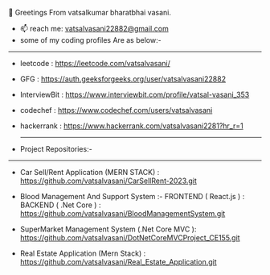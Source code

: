 👋 Greetings From vatsalkumar bharatbhai vasani.
- 📫 reach me: vatsalvasani22882@gmail.com
- some of my coding profiles Are as below:-
----------------------------------------------
- leetcode : https://leetcode.com/vatsalvasani/

- GFG : https://auth.geeksforgeeks.org/user/vatsalvasani22882

- InterviewBit : https://www.interviewbit.com/profile/vatsal-vasani_353

- codechef : https://www.codechef.com/users/vatsalvasani

- hackerrank : https://www.hackerrank.com/vatsalvasani2281?hr_r=1

  ---------------------------------------------------------------------------------------------

- Project Repositories:-
--------------------------
- Car Sell/Rent Application (MERN STACK) : https://github.com/vatsalvasani/CarSellRent-2023.git

- Blood Management And Support System  :- FRONTEND ( React.js ) :
                                          BACKEND ( .Net Core ) : https://github.com/vatsalvasani/BloodManagementSystem.git
  
- SuperMarket Management System (.Net Core MVC ): https://github.com/vatsalvasani/DotNetCoreMVCProject_CE155.git

- Real Estate Application (Mern Stack) :  https://github.com/vatsalvasani/Real_Estate_Application.git
<!--
**vatsalvasani/vatsalvasani** is a ✨ _special_ ✨ repository because its `README.md` (this file) appears on your GitHub profile.

Here are some ideas to get you started:

- 🔭 I’m currently working on ...
- 🌱 I’m currently learning ...
- 👯 I’m looking to collaborate on ...
- 🤔 I’m looking for help with ...
- 💬 Ask me about ...
- 📫 How to reach me: ...
- 😄 Pronouns: ...
- ⚡ Fun fact: ...
-->
